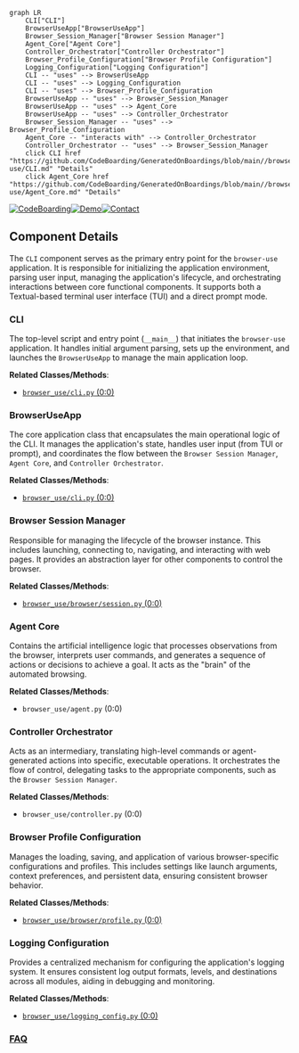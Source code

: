 ```mermaid
graph LR
    CLI["CLI"]
    BrowserUseApp["BrowserUseApp"]
    Browser_Session_Manager["Browser Session Manager"]
    Agent_Core["Agent Core"]
    Controller_Orchestrator["Controller Orchestrator"]
    Browser_Profile_Configuration["Browser Profile Configuration"]
    Logging_Configuration["Logging Configuration"]
    CLI -- "uses" --> BrowserUseApp
    CLI -- "uses" --> Logging_Configuration
    CLI -- "uses" --> Browser_Profile_Configuration
    BrowserUseApp -- "uses" --> Browser_Session_Manager
    BrowserUseApp -- "uses" --> Agent_Core
    BrowserUseApp -- "uses" --> Controller_Orchestrator
    Browser_Session_Manager -- "uses" --> Browser_Profile_Configuration
    Agent_Core -- "interacts with" --> Controller_Orchestrator
    Controller_Orchestrator -- "uses" --> Browser_Session_Manager
    click CLI href "https://github.com/CodeBoarding/GeneratedOnBoardings/blob/main//browser-use/CLI.md" "Details"
    click Agent_Core href "https://github.com/CodeBoarding/GeneratedOnBoardings/blob/main//browser-use/Agent_Core.md" "Details"
```
[![CodeBoarding](https://img.shields.io/badge/Generated%20by-CodeBoarding-9cf?style=flat-square)](https://github.com/CodeBoarding/GeneratedOnBoardings)[![Demo](https://img.shields.io/badge/Try%20our-Demo-blue?style=flat-square)](https://www.codeboarding.org/demo)[![Contact](https://img.shields.io/badge/Contact%20us%20-%20contact@codeboarding.org-lightgrey?style=flat-square)](mailto:contact@codeboarding.org)

## Component Details

The `CLI` component serves as the primary entry point for the `browser-use` application. It is responsible for initializing the application environment, parsing user input, managing the application's lifecycle, and orchestrating interactions between core functional components. It supports both a Textual-based terminal user interface (TUI) and a direct prompt mode.

### CLI
The top-level script and entry point (`__main__`) that initiates the `browser-use` application. It handles initial argument parsing, sets up the environment, and launches the `BrowserUseApp` to manage the main application loop.


**Related Classes/Methods**:

- <a href="https://github.com/browser-use/browser-use/blob/master/browser_use/cli.py#L0-L0" target="_blank" rel="noopener noreferrer">`browser_use/cli.py` (0:0)</a>


### BrowserUseApp
The core application class that encapsulates the main operational logic of the CLI. It manages the application's state, handles user input (from TUI or prompt), and coordinates the flow between the `Browser Session Manager`, `Agent Core`, and `Controller Orchestrator`.


**Related Classes/Methods**:

- <a href="https://github.com/browser-use/browser-use/blob/master/browser_use/cli.py#L0-L0" target="_blank" rel="noopener noreferrer">`browser_use/cli.py` (0:0)</a>


### Browser Session Manager
Responsible for managing the lifecycle of the browser instance. This includes launching, connecting to, navigating, and interacting with web pages. It provides an abstraction layer for other components to control the browser.


**Related Classes/Methods**:

- <a href="https://github.com/browser-use/browser-use/blob/master/browser_use/browser/session.py#L0-L0" target="_blank" rel="noopener noreferrer">`browser_use/browser/session.py` (0:0)</a>


### Agent Core
Contains the artificial intelligence logic that processes observations from the browser, interprets user commands, and generates a sequence of actions or decisions to achieve a goal. It acts as the "brain" of the automated browsing.


**Related Classes/Methods**:

- `browser_use/agent.py` (0:0)


### Controller Orchestrator
Acts as an intermediary, translating high-level commands or agent-generated actions into specific, executable operations. It orchestrates the flow of control, delegating tasks to the appropriate components, such as the `Browser Session Manager`.


**Related Classes/Methods**:

- `browser_use/controller.py` (0:0)


### Browser Profile Configuration
Manages the loading, saving, and application of various browser-specific configurations and profiles. This includes settings like launch arguments, context preferences, and persistent data, ensuring consistent browser behavior.


**Related Classes/Methods**:

- <a href="https://github.com/browser-use/browser-use/blob/master/browser_use/browser/profile.py#L0-L0" target="_blank" rel="noopener noreferrer">`browser_use/browser/profile.py` (0:0)</a>


### Logging Configuration
Provides a centralized mechanism for configuring the application's logging system. It ensures consistent log output formats, levels, and destinations across all modules, aiding in debugging and monitoring.


**Related Classes/Methods**:

- <a href="https://github.com/browser-use/browser-use/blob/master/browser_use/logging_config.py#L0-L0" target="_blank" rel="noopener noreferrer">`browser_use/logging_config.py` (0:0)</a>




### [FAQ](https://github.com/CodeBoarding/GeneratedOnBoardings/tree/main?tab=readme-ov-file#faq)